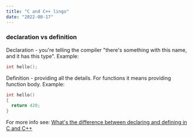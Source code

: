 ```yaml
---
title: "C and C++ lingo"
date: "2022-08-17"
---
```


### declaration vs definition
Declaration - you're telling the compiler "there's something with this name, and it has this type". Example:
```C
int hello();
```

Definition - providing all the details. For functions it means providing function body. Example:
```C
int hello()
{
  return 420;
}
```

For more info see:
[What's the difference between declaring and defining in C and C++](https://www.cprogramming.com/declare_vs_define.html)